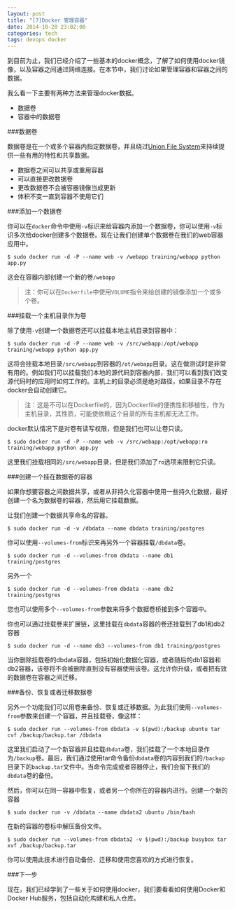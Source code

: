 ```yaml
---
layout: post
title: "[7]Docker 管理容器"
date: 2014-10-20 23:02:00
categories: tech
tags: devops docker
---
```


到目前为止，我们已经介绍了一些基本的docker概念，了解了如何使用docker镜像，以及容器之间通过网络连接。在本节中，我们讨论如果管理容器和容器之间的数据。


我么看一下主要有两种方法来管理docker数据。

- 数据卷
- 容器中的数据卷

###数据卷

数据卷是在一个或多个容器内指定数据卷，并且绕过[Union File System](http://docs.docker.com/terms/layer/#ufs-def)来持续提供一些有用的特性和共享数据。

- 数据卷之间可以共享或重用容器
- 可以直接更改数据卷
- 更改数据卷不会被容器镜像当成更新
- 体积不变一直到容器不使用它们

###添加一个数据卷

你可以在`docker`命令中使用`-v`标识来给容器内添加一个数据卷，你可以使用`-v`标识多次给docker创建多个数据卷。现在让我们创建单个数据卷在我们的web容器应用中。

	$ sudo docker run -d -P --name web -v /webapp training/webapp python app.py

这会在容器内部创建一个新的卷`/webapp`

>注：你可以在`Dockerfile`中使用`VOLUME`指令来给创建的镜像添加一个或多个卷。

###挂载一个主机目录作为卷

除了使用`-v`创建一个数据卷还可以挂载本地主机目录到容器中：

	$ sudo docker run -d -P --name web -v /src/webapp:/opt/webapp training/webapp python app.py

这将会挂载本地目录`/src/webapp`到容器的`/ot/webapp`目录。这在做测试时是非常有用的。例如我们可以挂载我们本地的源代码到容器内部，我们可以看到我们改变源代码时的应用时如何工作的。主机上的目录必须是绝对路径，如果目录不存在docker会自动创建它。

>注：这是不可以在Dockerfile的，因为Dockerfile的便携性和移植性，作为主机目录，其性质，可能使依赖这个目录的所有主机都无法工作。

docker默认情况下是对卷有读写权限，但是我们也可以让卷只读。

	$ sudo docker run -d -P --name web -v /src/webapp:/opt/webapp:ro training/webapp python app.py
	
这里我们挂载相同的`/src/webapp`目录，但是我们添加了`ro`选项来限制它只读。

###创建一个挂在数据卷的容器

如果你想要容器之间数据共享，或者从非持久化容器中使用一些持久化数据，最好创建一个名为数据卷的容器，然后用它挂载数据。

让我们创建一个数据共享命名的容器。

	$ sudo docker run -d -v /dbdata --name dbdata training/postgres
	
你可以使用`--volumes-from`标识来再另外一个容器挂载`/dbdata`卷。

	$ sudo docker run -d --volumes-from dbdata --name db1 training/postgres
	
另外一个

	$ sudo docker run -d --volumes-from dbdata --name db2 training/postgres
	
您也可以使用多个`--volumes-from`参数来将多个数据卷桥接到多个容器中。

你也可以通过挂载卷来扩展链，这里挂载在`dbdata`容器的卷还挂载到了db1和db2容器

	$ sudo docker run -d --name db3 --volumes-from db1 training/postgres
	
当你删除挂载卷的dbdata容器，包括初始化数据化容器，或者随后的db1容器和db2容器，该卷将不会被删除直到没有容器使用该卷。这允许你升级，或者把有效的数据卷在容器之间迁移。

###备份、恢复或者迁移数据卷

另外一个功能我们可以用卷来备份、恢复或迁移数据。为此我们使用`--volumes-from`参数来创建一个容器，并且挂载卷，像这样：

	$ sudo docker run --volumes-from dbdata -v $(pwd):/backup ubuntu tar cvf /backup/backup.tar /dbdata
	
这里我们启动了一个新容器并且挂载`dbdata`卷，我们挂载了一个本地目录作为`/backup`卷。最后，我们通过使用tar命令备份`dbdata`卷的内容到我们的`/backup`目录下的`backup.tar`文件中。当命令完成或者容器停止，我们会留下我们的`dbdata`卷的备份。

然后，你可以在同一容器中恢复，或者另一个你所在的容器内进行。创建一个新的容器

	$ sudo docker run -v /dbdata --name dbdata2 ubuntu /bin/bash
	
在新的容器的卷标中解压备份文件。

	$ sudo docker run --volumes-from dbdata2 -v $(pwd):/backup busybox tar xvf /backup/backup.tar

你可以使用此技术进行自动备份、迁移和使用您喜欢的方式进行恢复。

###下一步

现在，我们已经学到了一些关于如何使用docker，我们要看看如何使用Docker和Docker Hub服务，包括自动化构建和私人仓库。